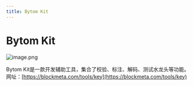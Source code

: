 ```yaml
---
title: Bytom Kit
---
```


# Bytom Kit


![image.png](https://cdn.nlark.com/yuque/0/2019/png/241708/1555046961017-c8e52244-92c2-4be6-92f0-2d53477ef2fa.png#align=left&display=inline&height=833&name=image.png&originHeight=833&originWidth=1214&size=113990&status=done&width=1214)

Bytom Kit是一款开发辅助工具，集合了校验、标注、解码、测试水龙头等功能。<br />网址：[https://blockmeta.com/tools/key](https://blockmeta.com/tools/key)
